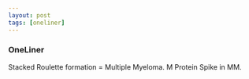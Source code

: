 ```yaml
---
layout: post
tags: [oneliner]
---
```



### OneLiner

Stacked Roulette formation = Multiple Myeloma. M Protein Spike in MM.
